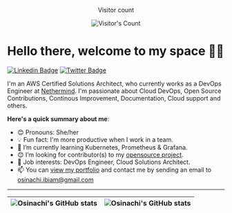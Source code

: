 <div align="center"> 
  <p>Visitor count</p>
  <img src="https://profile-counter.glitch.me/{Osinachi-Uro}/count.svg" alt="Visitor's Count" />
</div>

# Hello there, welcome to my space 👋🏾

[![Linkedin Badge](https://img.shields.io/badge/-osinachi_ibiam_uro-blue?style=for-the-badge&logo=Linkedin&logoColor=white&link=https://www.linkedin.com/in/osinachi-ibiam-uro)](https://www.linkedin.com/in/osinachi-ibiam-uro-9046144b/) [![Twitter Badge](https://img.shields.io/badge/-@osinachi_ibiam-1ca0f1?style=for-the-badge&logo=twitter&logoColor=white&link=https://twitter.com/osinachi_uro)](https://twitter.com/osinachi_ibiam)

I'm an AWS Certified Solutions Architect, who currently works as a DevOps Engineer at [Nethermind](https://www.nethermind.io). I'm passionate about Cloud DevOps, Open Source Contributions, Continous Improvement, Documentation, Cloud support and others.

**Here's a quick summary about me**:

- 😊 Pronouns: She/her
- 💡 Fun fact: I'm more productive when I work in a team.
- 🌱 I’m currently learning Kubernetes, Prometheus & Grafana.
- 😊 I’m looking for contributor(s) to my [opensource project](https://github.com/Osinachi-Uro/the-product-whisperer).
- 💼 Job interests: DevOps Engineer, Cloud Solutions Architect.
- 📫 You can [view my portfolio](https://www.osinachiuro.com) and contact me by sending an email to osinachi.ibiam@gmail.com

---

| <img align="center" src="https://github-readme-stats.vercel.app/api?username=osinachi-uro&show_icons=true&include_all_commits=true&hide_border=true" alt="Osinachi's GitHub stats" /> | <img align="center" src="https://github-readme-stats.vercel.app/api/top-langs/?username=osinachi-uro&langs_count=8&layout=compact&hide_border=true" alt="Osinachi's GitHub stats" /> |
| ------------- | ------------- |
